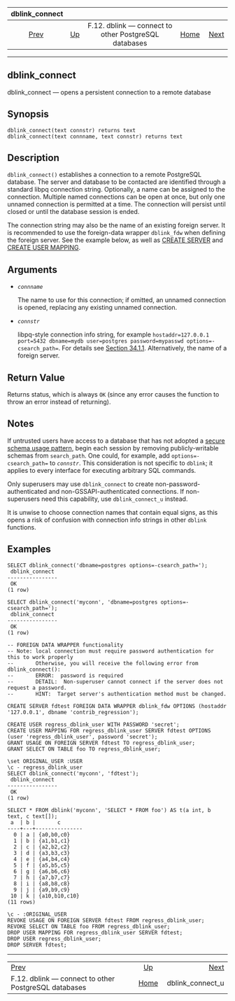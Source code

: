 <!--?xml version="1.0" encoding="UTF-8" standalone="no"?-->

|                               dblink\_connect                               |                                                                          |                                                      |                                                       |                                                           |
| :-------------------------------------------------------------------------: | :----------------------------------------------------------------------- | :--------------------------------------------------: | ----------------------------------------------------: | --------------------------------------------------------: |
| [Prev](dblink.html "F.12. dblink — connect to other PostgreSQL databases")  | [Up](dblink.html "F.12. dblink — connect to other PostgreSQL databases") | F.12. dblink — connect to other PostgreSQL databases | [Home](index.html "PostgreSQL 17devel Documentation") |  [Next](contrib-dblink-connect-u.html "dblink_connect_u") |

***

[]()

## dblink\_connect

dblink\_connect — opens a persistent connection to a remote database

## Synopsis

    dblink_connect(text connstr) returns text
    dblink_connect(text connname, text connstr) returns text

## Description

`dblink_connect()` establishes a connection to a remote PostgreSQL database. The server and database to be contacted are identified through a standard libpq connection string. Optionally, a name can be assigned to the connection. Multiple named connections can be open at once, but only one unnamed connection is permitted at a time. The connection will persist until closed or until the database session is ended.

The connection string may also be the name of an existing foreign server. It is recommended to use the foreign-data wrapper `dblink_fdw` when defining the foreign server. See the example below, as well as [CREATE SERVER](sql-createserver.html "CREATE SERVER") and [CREATE USER MAPPING](sql-createusermapping.html "CREATE USER MAPPING").

## Arguments

*   *`connname`*

    The name to use for this connection; if omitted, an unnamed connection is opened, replacing any existing unnamed connection.

*   *`connstr`*

    libpq-style connection info string, for example `hostaddr=127.0.0.1 port=5432 dbname=mydb user=postgres password=mypasswd options=-csearch_path=`. For details see [Section 34.1.1](libpq-connect.html#LIBPQ-CONNSTRING "34.1.1. Connection Strings"). Alternatively, the name of a foreign server.

## Return Value

Returns status, which is always `OK` (since any error causes the function to throw an error instead of returning).

## Notes

If untrusted users have access to a database that has not adopted a [secure schema usage pattern](ddl-schemas.html#DDL-SCHEMAS-PATTERNS "5.9.6. Usage Patterns"), begin each session by removing publicly-writable schemas from `search_path`. One could, for example, add `options=-csearch_path=` to *`connstr`*. This consideration is not specific to `dblink`; it applies to every interface for executing arbitrary SQL commands.

Only superusers may use `dblink_connect` to create non-password-authenticated and non-GSSAPI-authenticated connections. If non-superusers need this capability, use `dblink_connect_u` instead.

It is unwise to choose connection names that contain equal signs, as this opens a risk of confusion with connection info strings in other `dblink` functions.

## Examples

    SELECT dblink_connect('dbname=postgres options=-csearch_path=');
     dblink_connect
    ----------------
     OK
    (1 row)

    SELECT dblink_connect('myconn', 'dbname=postgres options=-csearch_path=');
     dblink_connect
    ----------------
     OK
    (1 row)

    -- FOREIGN DATA WRAPPER functionality
    -- Note: local connection must require password authentication for this to work properly
    --       Otherwise, you will receive the following error from dblink_connect():
    --       ERROR:  password is required
    --       DETAIL:  Non-superuser cannot connect if the server does not request a password.
    --       HINT:  Target server's authentication method must be changed.

    CREATE SERVER fdtest FOREIGN DATA WRAPPER dblink_fdw OPTIONS (hostaddr '127.0.0.1', dbname 'contrib_regression');

    CREATE USER regress_dblink_user WITH PASSWORD 'secret';
    CREATE USER MAPPING FOR regress_dblink_user SERVER fdtest OPTIONS (user 'regress_dblink_user', password 'secret');
    GRANT USAGE ON FOREIGN SERVER fdtest TO regress_dblink_user;
    GRANT SELECT ON TABLE foo TO regress_dblink_user;

    \set ORIGINAL_USER :USER
    \c - regress_dblink_user
    SELECT dblink_connect('myconn', 'fdtest');
     dblink_connect
    ----------------
     OK
    (1 row)

    SELECT * FROM dblink('myconn', 'SELECT * FROM foo') AS t(a int, b text, c text[]);
     a  | b |       c
    ----+---+---------------
      0 | a | {a0,b0,c0}
      1 | b | {a1,b1,c1}
      2 | c | {a2,b2,c2}
      3 | d | {a3,b3,c3}
      4 | e | {a4,b4,c4}
      5 | f | {a5,b5,c5}
      6 | g | {a6,b6,c6}
      7 | h | {a7,b7,c7}
      8 | i | {a8,b8,c8}
      9 | j | {a9,b9,c9}
     10 | k | {a10,b10,c10}
    (11 rows)

    \c - :ORIGINAL_USER
    REVOKE USAGE ON FOREIGN SERVER fdtest FROM regress_dblink_user;
    REVOKE SELECT ON TABLE foo FROM regress_dblink_user;
    DROP USER MAPPING FOR regress_dblink_user SERVER fdtest;
    DROP USER regress_dblink_user;
    DROP SERVER fdtest;

***

|                                                                             |                                                                          |                                                           |
| :-------------------------------------------------------------------------- | :----------------------------------------------------------------------: | --------------------------------------------------------: |
| [Prev](dblink.html "F.12. dblink — connect to other PostgreSQL databases")  | [Up](dblink.html "F.12. dblink — connect to other PostgreSQL databases") |  [Next](contrib-dblink-connect-u.html "dblink_connect_u") |
| F.12. dblink — connect to other PostgreSQL databases                        |           [Home](index.html "PostgreSQL 17devel Documentation")          |                                        dblink\_connect\_u |

